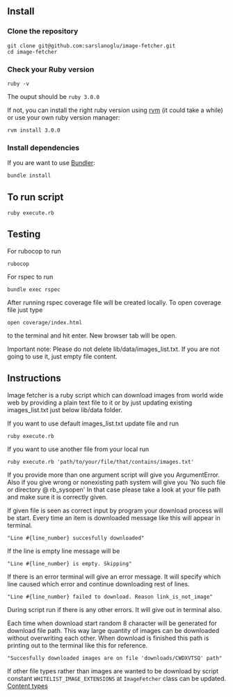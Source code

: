 ## Install

### Clone the repository

```shell
git clone git@github.com:sarslanoglu/image-fetcher.git
cd image-fetcher
```

### Check your Ruby version

```shell
ruby -v
```

The ouput should be `ruby 3.0.0`

If not, you can install the right ruby version using [rvm](https://github.com/rvm/rvm) (it could take a while) or use your own ruby version manager:

```shell
rvm install 3.0.0
```

### Install dependencies

If you are want to use [Bundler](https://github.com/bundler/bundler):

```shell
bundle install
```

## To run script

```shell
ruby execute.rb
```

## Testing

For rubocop to run

```shell
rubocop
```

For rspec to run

```shell
bundle exec rspec
```

After running rspec coverage file will be created locally. To open coverage file just type

```shell
open coverage/index.html
```

to the terminal and hit enter. New browser tab will be open.

Important note: Please do not delete lib/data/images_list.txt. If you are not going to use it, just empty file content.

## Instructions

Image fetcher is a ruby script which can download images from world wide web by providing a plain text file to it or by just updating existing images_list.txt just below lib/data folder.

If you want to use default images_list.txt update file and run

```shell
ruby execute.rb
```

If you want to use another file from your local run

```shell
ruby execute.rb 'path/to/your/file/that/contains/images.txt'
```

If you provide more than one argument script will give you ArgumentError.
Also if you give wrong or nonexisting path system will give you 'No such file or directory @ rb_sysopen'
In that case please take a look at your file path and make sure it is correctly given.

If given file is seen as correct input by program your download process will be start.
Every time an item is downloaded message like this will appear in terminal.

```
"Line #{line_number} succesfully downloaded"
```

If the line is empty line message will be

```
"Line #{line_number} is empty. Skipping"
```

If there is an error terminal will give an error message. It will specify which line caused which error and continue downloading rest of lines.

```
"Line #{line_number} failed to download. Reason link_is_not_image"
```

During script run if there is any other errors. It will give out in terminal also.

Each time when download start random 8 character will be generated for download file path. This way large quantity of images can be downloaded without overwriting each other. When download is finished this path is printing out to the terminal like this for reference.

```
"Succesfully downloaded images are on file 'downloads/CWDXVTSQ' path"
```

If other file types rather than images are wanted to be download by script constant ```WHITELIST_IMAGE_EXTENSIONS``` at ```ImageFetcher``` class can be updated. [Content types](https://www.freeformatter.com/mime-types-list.html)
